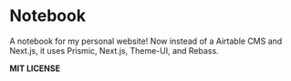 # Notebook
A notebook for my personal website! Now instead of a Airtable CMS and Next.js, it uses Prismic, Next.js, Theme-UI, and Rebass.

**MIT LICENSE**
